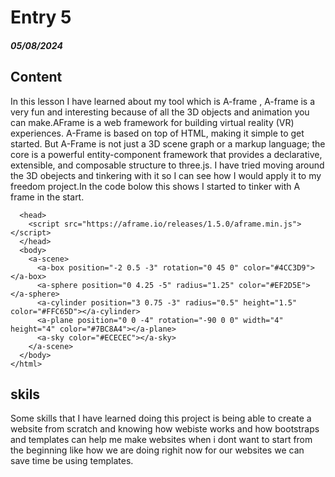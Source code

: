 # Entry 5
##### 05/08/2024

## Content

In this lesson I have learned about my tool which is A-frame , A-frame is a very fun and interesting because of all the 3D objects and animation you can make.AFrame is a web framework for building virtual reality (VR) experiences. A-Frame is based on top of HTML, making it simple to get started. But A-Frame is not just a 3D scene graph or a markup language; the core is a powerful entity-component framework that provides a declarative, extensible, and composable structure to three.js. I have tried moving around the 3D obejects and tinkering with it so I can see how I would apply it to my freedom project.In the code bolow this shows I started to tinker with A frame in the start.

```<html>
  <head>
    <script src="https://aframe.io/releases/1.5.0/aframe.min.js"></script>
  </head>
  <body>
    <a-scene>
      <a-box position="-2 0.5 -3" rotation="0 45 0" color="#4CC3D9"></a-box>
      <a-sphere position="0 4.25 -5" radius="1.25" color="#EF2D5E"></a-sphere>
      <a-cylinder position="3 0.75 -3" radius="0.5" height="1.5" color="#FFC65D"></a-cylinder>
      <a-plane position="0 0 -4" rotation="-90 0 0" width="4" height="4" color="#7BC8A4"></a-plane>
      <a-sky color="#ECECEC"></a-sky>
    </a-scene>
  </body>
</html>
```

## skils

Some skills that I have learned doing this project is being able to create a website from scratch and knowing how webiste works and how bootstraps and templates can help me make websites when i dont want to start from the beginning like how we are doing righit now for our websites we can save time be using templates.

